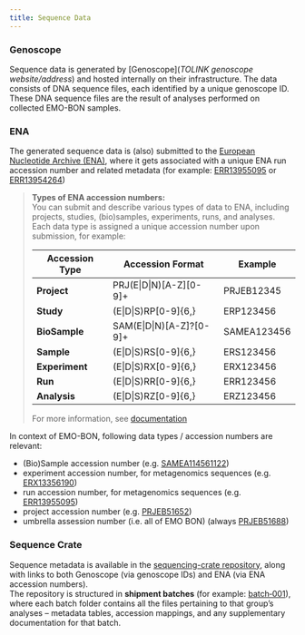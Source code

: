 ```yaml
---
title: Sequence Data
---
```


### Genoscope

Sequence data is generated by [Genoscope](*TOLINK genoscope website/address*) and hosted internally on their infrastructure. The data consists of DNA sequence files, each identified by a unique genoscope ID. These DNA sequence files are the result of analyses performed on collected EMO-BON samples.


### ENA

The generated sequence data is (also) submitted to the [European Nucleotide Archive (ENA)](https://www.ebi.ac.uk/ena/browser/home), where it gets associated with a unique ENA run accession number and related metadata (for example: [ERR13955095](https://www.ebi.ac.uk/ena/browser/view/ERR13955095) or [ERR13954264](https://www.ebi.ac.uk/ena/browser/view/ERR13954264))

> **Types of ENA accession numbers:**  
> You can submit and describe various types of data to ENA, including projects, studies, (bio)samples, experiments, runs, and analyses. Each data type is assigned a unique accession number upon submission, for example:  
> 
> | **Accession Type** | **Accession Format**        | **Example**   |
> |-----------------|--------------------------------|---------------|
> | **Project**    | PRJ(E\|D\|N)[A-Z][0-9]+        | PRJEB12345    |
> | **Study**     | (E\|D\|S)RP[0-9]{6,}           | ERP123456     |
> | **BioSample**  | SAM(E\|D\|N)[A-Z]?[0-9]+       | SAMEA123456   |
> |  **Sample**    | (E\|D\|S)RS[0-9]{6,}           | ERS123456     |
> | **Experiment** | (E\|D\|S)RX[0-9]{6,}           | ERX123456     |
> | **Run**        | (E\|D\|S)RR[0-9]{6,}           | ERR123456     |
> | **Analysis**    | (E\|D\|S)RZ[0-9]{6,}           | ERZ123456     |
> 
> For more information, see [documentation](https://ena-docs.readthedocs.io/en/latest/submit/general-guide/accessions.html)

In context of EMO-BON, following data types / accession numbers are relevant: 
- (Bio)Sample accession number (e.g. [SAMEA114561122](https://www.ebi.ac.uk/ena/browser/view/SAMEA114561122)) 
- experiment accession number, for metagenomics sequences (e.g. [ERX13356190](https://www.ebi.ac.uk/ena/browser/view/ERX13356190)) 
- run accession number, for metagenomics sequences (e.g. [ERR13955095](https://www.ebi.ac.uk/ena/browser/view/ERR13955095)) 
- project accession number (e.g. [PRJEB51652](https://www.ebi.ac.uk/ena/browser/view/PRJEB51652)) 
- umbrella assession number (i.e. all of EMO BON) (always [PRJEB51688](https://www.ebi.ac.uk/ena/browser/view/PRJEB51688))   


### Sequence Crate

Sequence metadata is available in the [sequencing-crate repository](https://github.com/emo-bon/sequencing-crate), along with links to both Genoscope (via genoscope IDs) and ENA (via ENA accession numbers).  
The repository is structured in **shipment batches** (for example: [batch‑001](https://github.com/emo-bon/sequencing-crate/tree/main/shipment/batch-001)), where each batch folder contains all the files pertaining to that group’s analyses – metadata tables, accession mappings, and any supplementary documentation for that batch. 